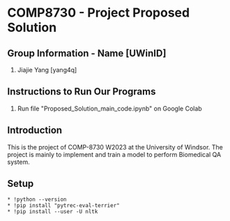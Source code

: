 # COMP8730 - Project Proposed Solution
## Group Information - Name [UWinID]
1. Jiajie Yang [yang4q]

## Instructions to Run Our Programs
1. Run file "Proposed_Solution_main_code.ipynb" on Google Colab


## Introduction
This is the project of COMP-8730 W2023 at the University of Windsor. The project is mainly to implement and train a model to perform Biomedical QA system.

## Setup
    * !python --version
    * !pip install "pytrec-eval-terrier"
    * !pip install --user -U nltk
